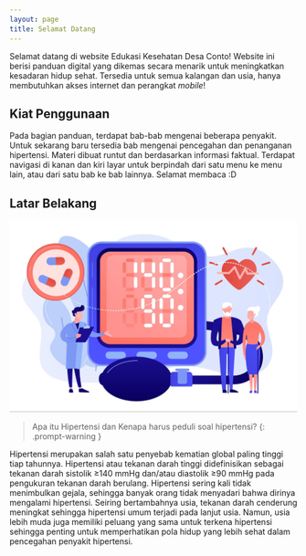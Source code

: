 ```yaml
---
layout: page
title: Selamat Datang
---
```


Selamat datang di website Edukasi Kesehatan Desa Conto! Website ini berisi panduan digital yang dikemas secara menarik untuk meningkatkan kesadaran hidup sehat. Tersedia untuk semua kalangan dan usia, hanya membutuhkan akses internet dan perangkat _mobile_! 

## Kiat Penggunaan

Pada bagian panduan, terdapat bab-bab mengenai beberapa penyakit. Untuk sekarang baru tersedia bab mengenai pencegahan dan penanganan hipertensi. Materi dibuat runtut dan berdasarkan informasi faktual. Terdapat navigasi di kanan dan kiri layar untuk berpindah dari satu menu ke menu lain, atau dari satu bab ke bab lainnya. Selamat membaca :D

## Latar Belakang

![Hipertensi](/assets/img/hipertensi.jpg)

> Apa itu Hipertensi dan Kenapa harus peduli soal hipertensi?
{: .prompt-warning }

Hipertensi merupakan salah satu penyebab kematian global paling tinggi tiap tahunnya. Hipertensi atau tekanan darah tinggi didefinisikan sebagai tekanan darah sistolik ≥140 mmHg dan/atau diastolik ≥90 mmHg pada pengukuran tekanan darah berulang. Hipertensi sering kali tidak menimbulkan gejala, sehingga banyak orang tidak menyadari bahwa dirinya mengalami hipertensi. Seiring bertambahnya usia, tekanan darah cenderung meningkat sehingga hipertensi umum terjadi pada lanjut usia. Namun, usia lebih muda juga memiliki peluang yang sama untuk terkena hipertensi sehingga penting untuk memperhatikan pola hidup yang lebih sehat dalam pencegahan penyakit hipertensi. 
